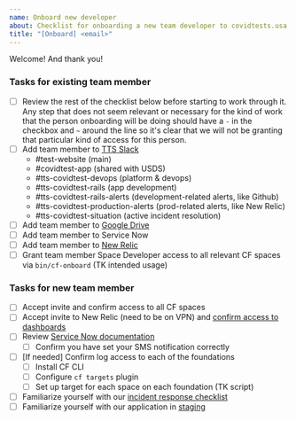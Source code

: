 ```yaml
---
name: Onboard new developer
about: Checklist for onboarding a new team developer to covidtests.usa.gov
title: "[Onboard] <email>"
---
```


Welcome! And thank you!

### Tasks for existing team member

- [ ] Review the rest of the checklist below before starting to work through it. Any step that does not seem relevant or necessary for the kind of work that the person onboarding will be doing should have a `-` in the checkbox and `~` around the line so it's clear that we will not be granting that particular kind of access for this person.
- [ ] Add team member to [TTS Slack](https://handbook.18f.gov/slack/#tts-staff)
  - #test-website (main)
  - #covidtest-app (shared with USDS)
  - #tts-covidtest-devops (platform & devops)
  - #tts-covidtest-rails (app development)
  - #tts-covidtest-rails-alerts (development-related alerts, like Github)
  - #tts-covidtest-production-alerts (prod-related alerts, like New Relic)
  - #tts-covidtest-situation (active incident resolution)
- [ ] Add team member to [Google Drive](https://drive.google.com/drive/folders/1u2VvxA9CqFXWSdqLVd21wGM7J-MdMn2b)
- [ ] Add team member to Service Now
- [ ] Add team member to [New Relic](https://account.newrelic.com/accounts/3389907/users)
- [ ] Grant team member Space Developer access to all relevant CF spaces via `bin/cf-onboard` (TK intended usage)

### Tasks for new team member
- [ ] Accept invite and confirm access to all CF spaces
- [ ] Accept invite to New Relic (need to be on VPN) and [confirm access to dashboards](https://one.newrelic.com/launcher/nr1-core.launcher?platform[filters]=Iihkb21haW4gPSAnQVBNJyBBTkQgdHlwZSA9ICdBUFBMSUNBVElPTicpIg==&platform[accountId]=3389907&platform[timeRange][duration]=259200000&platform[$isFallbackTimeRange]=true&pane=eyJuZXJkbGV0SWQiOiJucjEtY29yZS5ob21lIiwiZmF2b3JpdGVzIjp7InNlbGVjdGVkIjp0cnVlLCJ2aXNpYmxlIjp0cnVlfSwibGFzdFZpZXdlZCI6eyJzZWxlY3RlZCI6ZmFsc2UsInZpc2libGUiOnRydWV9fQ==&sidebars[0]=eyJuZXJkbGV0SWQiOiJucjEtY29yZS5jYXRlZ29yaWVzIiwicm9vdE5lcmRsZXRJZCI6Im5yMS1jb3JlLmhvbWUiLCJmYXZvcml0ZXMiOnsic2VsZWN0ZWQiOnRydWUsInZpc2libGUiOnRydWV9LCJsYXN0Vmlld2VkIjp7InNlbGVjdGVkIjpmYWxzZSwidmlzaWJsZSI6dHJ1ZX19&state=35d5c03f-c2c9-169c-b2ac-bfab24ef789e)
- [ ] Review [Service Now documentation](https://docs.google.com/document/d/1Ayrv0tZOv6lF1iDOdofni4gZOSTPA5t9KMf6VcxBFcw/edit#heading=h.sp4on5mexvju)
    - [ ] Confirm you have set your SMS notification correctly
- [ ] [If needed] Confirm log access to each of the foundations
    - [ ] Install CF CLI 
    - [ ] Configure `cf targets` plugin
    - [ ] Set up target for each space on each foundation (TK script)
- [ ] Familiarize yourself with our [incident response checklist](https://github.com/usagov/test-at-home/wiki/Incident-Response-Checklist)
- [ ] Familiarize yourself with our application in [staging](https://staging-covidtest.usa.gov)
